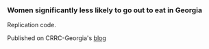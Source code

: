 ### Women significantly less likely to go out to eat in Georgia

Replication code.

Published on CRRC-Georgia's [blog]()